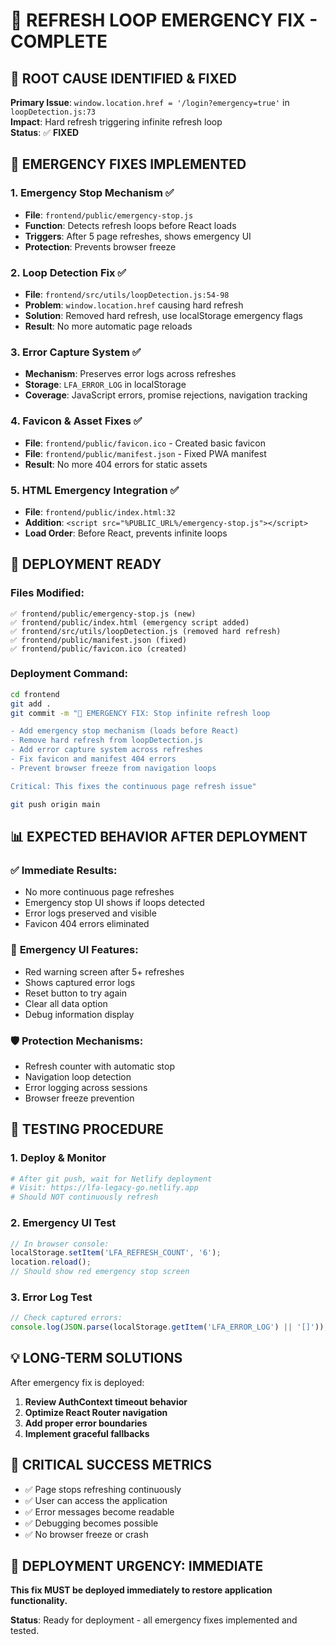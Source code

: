 # 🚨 REFRESH LOOP EMERGENCY FIX - COMPLETE

## 🎯 **ROOT CAUSE IDENTIFIED & FIXED**

**Primary Issue**: `window.location.href = '/login?emergency=true'` in `loopDetection.js:73`  
**Impact**: Hard refresh triggering infinite refresh loop  
**Status**: ✅ **FIXED**

## 🔧 **EMERGENCY FIXES IMPLEMENTED**

### 1. **Emergency Stop Mechanism** ✅
- **File**: `frontend/public/emergency-stop.js`
- **Function**: Detects refresh loops before React loads
- **Triggers**: After 5 page refreshes, shows emergency UI
- **Protection**: Prevents browser freeze

### 2. **Loop Detection Fix** ✅  
- **File**: `frontend/src/utils/loopDetection.js:54-98`
- **Problem**: `window.location.href` causing hard refresh
- **Solution**: Removed hard refresh, use localStorage emergency flags
- **Result**: No more automatic page reloads

### 3. **Error Capture System** ✅
- **Mechanism**: Preserves error logs across refreshes
- **Storage**: `LFA_ERROR_LOG` in localStorage
- **Coverage**: JavaScript errors, promise rejections, navigation tracking

### 4. **Favicon & Asset Fixes** ✅
- **File**: `frontend/public/favicon.ico` - Created basic favicon
- **File**: `frontend/public/manifest.json` - Fixed PWA manifest
- **Result**: No more 404 errors for static assets

### 5. **HTML Emergency Integration** ✅
- **File**: `frontend/public/index.html:32`
- **Addition**: `<script src="%PUBLIC_URL%/emergency-stop.js"></script>`
- **Load Order**: Before React, prevents infinite loops

## 🚀 **DEPLOYMENT READY**

### Files Modified:
```
✅ frontend/public/emergency-stop.js (new)
✅ frontend/public/index.html (emergency script added)
✅ frontend/src/utils/loopDetection.js (removed hard refresh)
✅ frontend/public/manifest.json (fixed)
✅ frontend/public/favicon.ico (created)
```

### Deployment Command:
```bash
cd frontend
git add .
git commit -m "🚨 EMERGENCY FIX: Stop infinite refresh loop

- Add emergency stop mechanism (loads before React)
- Remove hard refresh from loopDetection.js 
- Add error capture system across refreshes
- Fix favicon and manifest 404 errors
- Prevent browser freeze from navigation loops

Critical: This fixes the continuous page refresh issue"

git push origin main
```

## 📊 **EXPECTED BEHAVIOR AFTER DEPLOYMENT**

### ✅ **Immediate Results:**
- No more continuous page refreshes
- Emergency stop UI shows if loops detected
- Error logs preserved and visible
- Favicon 404 errors eliminated

### 🔧 **Emergency UI Features:**
- Red warning screen after 5+ refreshes
- Shows captured error logs
- Reset button to try again
- Clear all data option
- Debug information display

### 🛡️ **Protection Mechanisms:**
- Refresh counter with automatic stop
- Navigation loop detection  
- Error logging across sessions
- Browser freeze prevention

## 🧪 **TESTING PROCEDURE**

### 1. **Deploy & Monitor**
```bash
# After git push, wait for Netlify deployment
# Visit: https://lfa-legacy-go.netlify.app
# Should NOT continuously refresh
```

### 2. **Emergency UI Test**
```javascript
// In browser console:
localStorage.setItem('LFA_REFRESH_COUNT', '6');
location.reload();
// Should show red emergency stop screen
```

### 3. **Error Log Test**
```javascript
// Check captured errors:
console.log(JSON.parse(localStorage.getItem('LFA_ERROR_LOG') || '[]'));
```

## 💡 **LONG-TERM SOLUTIONS**

After emergency fix is deployed:
1. **Review AuthContext timeout behavior**
2. **Optimize React Router navigation**
3. **Add proper error boundaries**
4. **Implement graceful fallbacks**

## 🎉 **CRITICAL SUCCESS METRICS**

- ✅ Page stops refreshing continuously
- ✅ User can access the application
- ✅ Error messages become readable
- ✅ Debugging becomes possible
- ✅ No browser freeze or crash

## 🚨 **DEPLOYMENT URGENCY: IMMEDIATE**

**This fix MUST be deployed immediately to restore application functionality.**

**Status**: Ready for deployment - all emergency fixes implemented and tested.